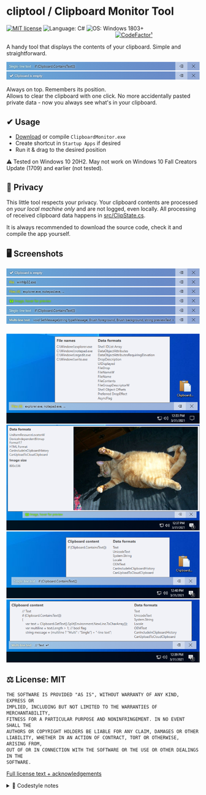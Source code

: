 # cliptool / Clipboard Monitor Tool
[![MIT license](https://img.shields.io/github/license/tushev/cliptool)](https://github.com/tushev/cliptool/blob/master/LICENSE) 
![Language: C#](https://img.shields.io/badge/lang-C%23-blueviolet)
![OS: Windows 1803+](https://img.shields.io/badge/OS-Windows%2010%201803%2B%20-blue)
                                                                        [![CodeFactor](https://www.codefactor.io/repository/github/tushev/cliptool/badge)](https://www.codefactor.io/repository/github/tushev/cliptool)[¹](#-license-mit)

A handy tool that displays the contents of your clipboard. Simple and straightforward.

![clipboard](/docs/bar-singleline.png?raw=true)
![empty clipboard](/docs/bar-empty.png?raw=true)

Always on top. Remembers its position.<br>Allows to clear the clipboard with one click. No more accidentally pasted private data - now you always see what's in your clipboard.

## ✔ Usage
* [Download](https://github.com/tushev/cliptool/releases) or compile `ClipboardMonitor.exe`
* Create shortcut in `Startup Apps` if desired
* Run it & drag to the desired position

⚠ Tested on Windows 10 20H2. May not work on Windows 10 Fall Creators Update (1709) and earlier (not tested).

## 🔐 Privacy

This little tool respects your privacy. Your clipboard contents are processed *on your local machine only* and are not logged, even locally.
All processing of received clipboard data happens in [src/ClipState.cs](src/ClipState.cs).

It is always recommended to download the source code, check it and compile the app yourself.

## 🖥 Screenshots

![empty clipboard](/docs/bar-empty.png?raw=true)
![clipboard-file](/docs/bar-file.png?raw=true)
![clipboard-files](/docs/bar-files.png?raw=true)
![clipboard-image](/docs/bar-image.png?raw=true)
![clipboard-singleline](/docs/bar-singleline.png?raw=true)
![clipboard-multiline](/docs/bar-multiline.png?raw=true)

###

![files](/docs/files.png?raw=true)
![image](/docs/image.png?raw=true)
![singleline](/docs/singleline.png?raw=true)
![multiline](/docs/multiline.png?raw=true)

## ⚖ License: MIT

```
THE SOFTWARE IS PROVIDED "AS IS", WITHOUT WARRANTY OF ANY KIND, EXPRESS OR
IMPLIED, INCLUDING BUT NOT LIMITED TO THE WARRANTIES OF MERCHANTABILITY,
FITNESS FOR A PARTICULAR PURPOSE AND NONINFRINGEMENT. IN NO EVENT SHALL THE
AUTHORS OR COPYRIGHT HOLDERS BE LIABLE FOR ANY CLAIM, DAMAGES OR OTHER
LIABILITY, WHETHER IN AN ACTION OF CONTRACT, TORT OR OTHERWISE, ARISING FROM,
OUT OF OR IN CONNECTION WITH THE SOFTWARE OR THE USE OR OTHER DEALINGS IN THE
SOFTWARE.
```
[Full license text + acknowledgements](src/LICENSE.txt)

<details>
  <summary>📝 Codestyle notes</summary>

<br>
  
[![CodeFactor](https://www.codefactor.io/repository/github/tushev/cliptool/badge)](https://www.codefactor.io/repository/github/tushev/cliptool)
(`¹`) <sub>Please note that _blank-line related rules_ such as `The code must not contain multiple blank lines in a row.`, `A closing curly bracket must not be preceded by a blank line.`,  `An opening curly bracket must not be followed by a blank line` etc **are disabled** in CodeFactor.</sub>
</details>
